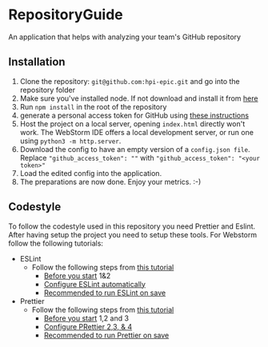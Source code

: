 # RepositoryGuide

An application that helps with analyzing your team's GitHub repository

## Installation

1. Clone the repository: ```git@github.com:hpi-epic.git``` and go into the repository folder
2. Make sure you've installed node. If not download and install it from [here](https://nodejs.org/en/download/)
3. Run `npm install` in the root of the repository
4. generate a personal access token for GitHub
   using [these instructions](https://docs.github.com/en/github/authenticating-to-github/keeping-your-account-and-data-secure/creating-a-personal-access-token)
5. Host the project on a local server, opening `index.html` directly won't work. The WebStorm IDE offers a local
   development server, or run one using `python3 -m http.server`.
6. Download the config to have an empty version of a `config.json file`. Replace ```"github_access_token": ""```
   with ```"github_access_token": "<your token>"```
7. Load the edited config into the application.
8. The preparations are now done. Enjoy your metrics. :-)

## Codestyle

To follow the codestyle used in this repository you need Prettier and Eslint. After having setup the project you need to
setup these tools. For Webstorm follow the following tutorials:

- ESLint
    - Follow the following steps from [this tutorial](https://www.jetbrains.com/help/webstorm/eslint.html)
        - [Before you start](https://www.jetbrains.com/help/webstorm/eslint.html#ws_js_linters_eslint_before_you_start)
          1&2
        - [Configure ESLint automatically](https://www.jetbrains.com/help/webstorm/eslint.html#ws_js_eslint_automatic_configuration)
        - [Recommended to run ESLint on save](https://www.jetbrains.com/help/webstorm/eslint.html#ws_eslint_configure_run_eslint_on_save)
- Prettier
    - Follow the following steps from [this tutorial](https://www.jetbrains.com/help/webstorm/prettier.html)
        - [Before you start](https://www.jetbrains.com/help/webstorm/prettier.html#prettier_before_you_start) 1,2 and 3
        - [Configure PRettier 2,3, & 4](https://www.jetbrains.com/help/webstorm/prettier.html#ws_prettier_install)
        - [Recommended to run Prettier on save](https://www.jetbrains.com/help/webstorm/prettier.html#ws_prettier_run_automatically_in_current_project)
